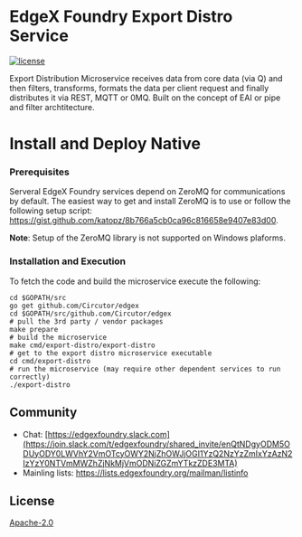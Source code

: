 # EdgeX Foundry Export Distro Service
[![license](https://img.shields.io/badge/license-Apache%20v2.0-blue.svg)](LICENSE)

Export Distribution Microservice receives data from core data (via Q) and then filters, transforms, formats the data per client request and finally distributes it via REST, MQTT or 0MQ. Built on the concept of EAI or pipe and filter archtitecture.

# Install and Deploy Native #

### Prerequisites ###
Serveral EdgeX Foundry services depend on ZeroMQ for communications by default.  The easiest way to get and install ZeroMQ is to use or follow the following setup script:  https://gist.github.com/katopz/8b766a5cb0ca96c816658e9407e83d00.

**Note**: Setup of the ZeroMQ library is not supported on Windows plaforms.

### Installation and Execution ###
To fetch the code and build the microservice execute the following:

```
cd $GOPATH/src
go get github.com/Circutor/edgex
cd $GOPATH/src/github.com/Circutor/edgex
# pull the 3rd party / vendor packages
make prepare
# build the microservice
make cmd/export-distro/export-distro
# get to the export distro microservice executable
cd cmd/export-distro
# run the microservice (may require other dependent services to run correctly)
./export-distro
```


## Community
- Chat: [https://edgexfoundry.slack.com](https://join.slack.com/t/edgexfoundry/shared_invite/enQtNDgyODM5ODUyODY0LWVhY2VmOTcyOWY2NjZhOWJjOGI1YzQ2NzYzZmIxYzAzN2IzYzY0NTVmMWZhZjNkMjVmODNiZGZmYTkzZDE3MTA)
- Mainling lists: https://lists.edgexfoundry.org/mailman/listinfo

## License
[Apache-2.0](LICENSE)

